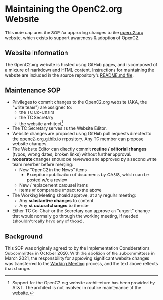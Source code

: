 # Maintaining the OpenC2.org Website

This note captures the SOP for approving changes to the
[openc2.org](https://www.openc2.org) website, which exists to
support awareness & adoption of OpenC2. 

## Website Information

The OpenC2.org website is hosted using GitHub pages, and is
composed of a mixture of markdown and HTML content.  Instructions
for maintaining the website are included in the source
repository's [README.md
file](https://github.com/OpenC2-org/openc2-org.github.io/blob/main/README.md).


## Maintenance SOP

 - Privileges to commit changes to the OpenC2.org website (AKA,
   the "write team") are assigned to:
   - the TC Co-Chairs
   - the TC Secretary
   - the website architect[^1]
 - The TC Secretary serves as the Website Editor.
 - Website changes are proposed using GitHub pull requests
   directed to the
   [openc2-org.githib.io](https://github.com/OpenC2-org/openc2-org.github.io)
   repository. Any TC member can propose website changes.
 - The Website Editor can directly commit **routine / editorial
   changes** (typos, wrong dates, broken links) without further
   approval.
 - **Moderate** changes should be reviewed and approved by a
   second write team member before merging:
   - New “OpenC2 in the News” items
     - Exception: publication of documents by OASIS, which can be
       posted w/o a review
   - New / replacement carousel items
   - Items of comparable impact to the above
 - The Working Meeting should approve, at any regular meeting:
   - Any **substantive changes** to content
   - Any **structural changes** to the site
 - Either TC Co-Chair or the Secretary can approve an “urgent”
   change that would normally go through the working meeting, if
   needed (shouldn't really have any of those).

## Background

This SOP was originally agreed to by the Implementation
Considerations Subcommittee in October 2020. With the abolition
of the subcommittees in March 2021, the responsbility for
approving significant website changes was transferred to the
[Working Meeting](Working-Meeting-Process.md) process, and the
text above reflects that change.

[^1]: Support for the OpenC2.org website architecture has been
provided by AT&T. The architect is not involved in routine
maintenance of the website.
